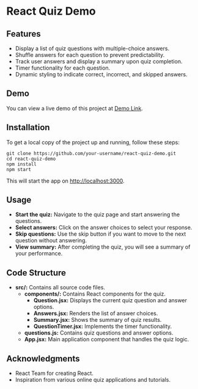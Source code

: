    <h1>React Quiz Demo</h1>
    <div class="section">
        <h2>Features</h2>
        <ul>
            <li>Display a list of quiz questions with multiple-choice answers.</li>
            <li>Shuffle answers for each question to prevent predictability.</li>
            <li>Track user answers and display a summary upon quiz completion.</li>
            <li>Timer functionality for each question.</li>
            <li>Dynamic styling to indicate correct, incorrect, and skipped answers.</li>
        </ul>
    </div>
    <div class="section">
        <h2>Demo</h2>
        <p>You can view a live demo of this project at <a href="[https://your-demo-link.com](https://quiz-app-live-1du5.onrender.com/)" target="_blank">Demo Link</a>.</p>
    </div>
    <div class="section">
        <h2>Installation</h2>
        <p>To get a local copy of the project up and running, follow these steps:</p>
        <div class="code-block">
            <pre><code>git clone https://github.com/your-username/react-quiz-demo.git
cd react-quiz-demo
npm install
npm start</code></pre>
        </div>
        <p>This will start the app on <a href="http://localhost:3000" target="_blank">http://localhost:3000</a>.</p>
    </div>
    <div class="section">
        <h2>Usage</h2>
        <ul>
            <li><strong>Start the quiz:</strong> Navigate to the quiz page and start answering the questions.</li>
            <li><strong>Select answers:</strong> Click on the answer choices to select your response.</li>
            <li><strong>Skip questions:</strong> Use the skip button if you want to move to the next question without answering.</li>
            <li><strong>View summary:</strong> After completing the quiz, you will see a summary of your performance.</li>
        </ul>
    </div>
    <div class="section">
        <h2>Code Structure</h2>
        <ul>
            <li><strong>src/:</strong> Contains all source code files.
                <ul>
                    <li><strong>components/:</strong> Contains React components for the quiz.
                        <ul>
                            <li><strong>Question.jsx:</strong> Displays the current quiz question and answer options.</li>
                            <li><strong>Answers.jsx:</strong> Renders the list of answer choices.</li>
                            <li><strong>Summary.jsx:</strong> Shows the summary of quiz results.</li>
                            <li><strong>QuestionTimer.jsx:</strong> Implements the timer functionality.</li>
                        </ul>
                    </li>
                    <li><strong>questions.js:</strong> Contains quiz questions and answer options.</li>
                    <li><strong>App.jsx:</strong> Main application component that handles the quiz logic.</li>
                </ul>
            </li>
        </ul>
    </div>
    <div class="section">
        <h2>Acknowledgments</h2>
        <ul>
            <li>React Team for creating React.</li>
            <li>Inspiration from various online quiz applications and tutorials.</li>
        </ul>
    </div>
